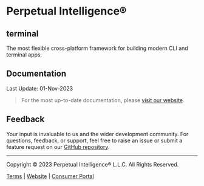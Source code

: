# Perpetual Intelligence&reg;

## terminal
The most flexible cross-platform framework for building modern CLI and terminal apps.

## Documentation
Last Update: 01-Nov-2023

> For the most up-to-date documentation, please [visit our website](https://docs.perpetualintelligence.com/).

## Feedback
Your input is invaluable to us and the wider development community. For questions, feedback, or support, feel free to raise an issue or submit a feature request on our [GitHub repository](https://github.com/perpetualintelligence/docs/issues).

---
Copyright &copy; 2023 Perpetual Intelligence&reg; L.L.C. All Rights Reserved.

[Terms](https://terms.perpetualintelligence.com/articles/intro.html) | [Website](https://www.perpetualintelligence.com/) | [Consumer Portal](https://www.consumer.perpetualintelligence.com/)
